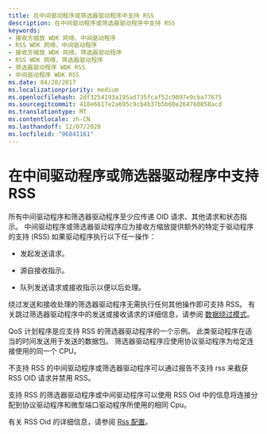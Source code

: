 ```yaml
---
title: 在中间驱动程序或筛选器驱动程序中支持 RSS
description: 在中间驱动程序或筛选器驱动程序中支持 RSS
keywords:
- 接收方缩放 WDK 网络，中间驱动程序
- RSS WDK 网络，中间驱动程序
- 接收方缩放 WDK 网络，筛选器驱动程序
- RSS WDK 网络，筛选器驱动程序
- 筛选器驱动程序 WDK RSS
- 中间驱动程序 WDK RSS
ms.date: 04/20/2017
ms.localizationpriority: medium
ms.openlocfilehash: 2df3254193a195ad735fcaf52c9097e9cba77675
ms.sourcegitcommit: 418e6617e2a695c9cb4b37b5b60e264760858acd
ms.translationtype: MT
ms.contentlocale: zh-CN
ms.lasthandoff: 12/07/2020
ms.locfileid: "96841161"
---
```

# <a name="supporting-rss-in-intermediate-drivers-or-filter-drivers"></a>在中间驱动程序或筛选器驱动程序中支持 RSS





所有中间驱动程序和筛选器驱动程序至少应传递 OID 请求、其他请求和状态指示。 中间驱动程序或筛选器驱动程序应为接收方缩放提供额外的特定于驱动程序的支持 (RSS) 如果驱动程序执行以下任一操作：

-   发起发送请求。

-   源自接收指示。

-   队列发送请求或接收指示以便以后处理。

绕过发送和接收处理的筛选器驱动程序无需执行任何其他操作即可支持 RSS。 有关跳过筛选器驱动程序中的发送或接收请求的详细信息，请参阅 [数据绕过模式](data-bypass-mode.md)。

QoS 计划程序是应支持 RSS 的筛选器驱动程序的一个示例。 此类驱动程序在适当的时间发送用于发送的数据包。 筛选器驱动程序应使用协议驱动程序为给定连接使用的同一个 CPU。

不支持 RSS 的中间驱动程序或筛选器驱动程序可以通过报告不支持 rss 来截获 RSS OID 请求并禁用 RSS。

支持 RSS 的筛选器驱动程序或中间驱动程序可以使用 RSS Oid 中的信息将连接分配到协议驱动程序和微型端口驱动程序所使用的相同 Cpu。

有关 RSS Oid 的详细信息，请参阅 [Rss 配置](rss-configuration.md)。

 

 





